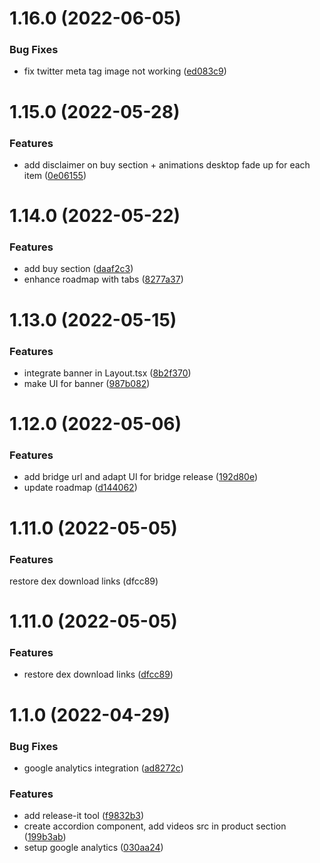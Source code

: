 # 1.16.0 (2022-06-05)


### Bug Fixes

* fix twitter meta tag image not working ([ed083c9](https://github.com/hydra-net/hydranet-website/commit/ed083c976abf6dd225756867e57d77b1aaf85d29))

# 1.15.0 (2022-05-28)

### Features

* add disclaimer on buy section + animations desktop fade up for each item ([0e06155](https://github.com/hydra-net/hydranet-website/commit/0e06155cd81a6d1a909a081696081dc21288302a))


# 1.14.0 (2022-05-22)

### Features

* add buy section ([daaf2c3](https://github.com/hydra-net/hydranet-website/commit/daaf2c334e9ada907b9661cefe86caf146df560b))
* enhance roadmap with tabs ([8277a37](https://github.com/hydra-net/hydranet-website/pull/15/commits/8277a37a6ad3bf1faed873713b267421b6f46164))

# 1.13.0 (2022-05-15)


### Features

* integrate banner in Layout.tsx ([8b2f370](https://github.com/hydra-net/hydranet-website/commit/8b2f370f5fe4e885e68f496f28ae5e0b2950c777))
* make UI for banner ([987b082](https://github.com/hydra-net/hydranet-website/commit/987b08244f792f0c1967c5edaca5794f3f928737))

# 1.12.0 (2022-05-06)

### Features

* add bridge url and adapt UI for bridge release ([192d80e](https://github.com/hydra-net/hydranet-website/commit/192d80e4a3c5e4e7768db0689d066a387a617454))
* update roadmap ([d144062](https://github.com/hydra-net/hydranet-website/commit/d144062a3e3f0b756bf8e89e437670962466cf6b))

# 1.11.0 (2022-05-05)

### Features
restore dex download links (dfcc89)


# 1.11.0 (2022-05-05)

### Features

* restore dex download links ([dfcc89](https://github.com/hydra-net/hydranet-website/commit/dfcc89f4008d353e68c841a3d5992f4224c6997f))

# 1.1.0 (2022-04-29)


### Bug Fixes

* google analytics integration ([ad8272c](https://github.com/hydra-net/hydranet-website/commit/ad8272c20bcba0d57afb02714f0b8dee9a209a29))


### Features

* add release-it tool ([f9832b3](https://github.com/hydra-net/hydranet-website/commit/f9832b38c9cc08ef4b39ef3926a3a0c43946859b))
* create accordion component, add videos src in product section ([199b3ab](https://github.com/hydra-net/hydranet-website/commit/199b3ab66f2d672397fa9dc66ef2e80a1efa3e85))
* setup google analytics ([030aa24](https://github.com/hydra-net/hydranet-website/commit/030aa244c8b710792ffa6002e20de662617ccb6c))